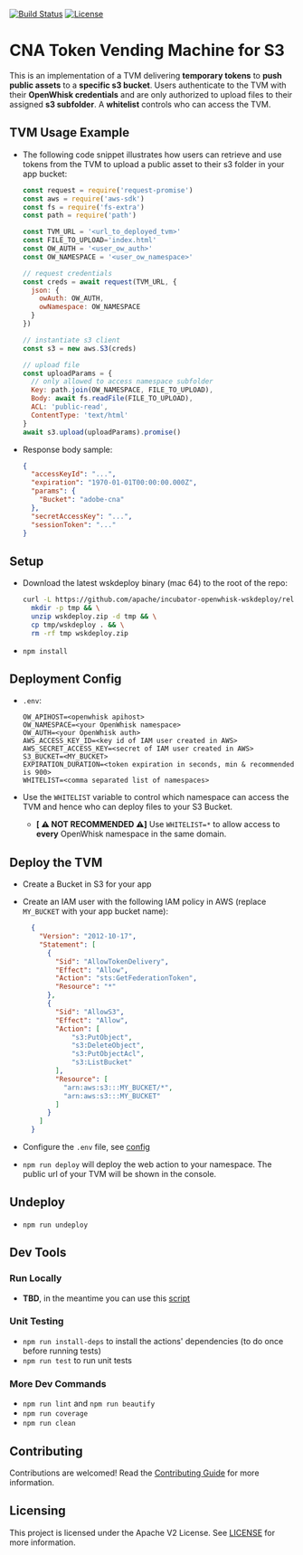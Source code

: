 [![Build Status](https://travis-ci.com/adobe/adobeio-cna-token-vending-machine.svg?branch=master)](https://travis-ci.com/adobe/adobeio-cna-token-vending-machine)
[![License](https://img.shields.io/badge/License-Apache%202.0-blue.svg)](https://opensource.org/licenses/Apache-2.0)


# CNA Token Vending Machine for S3

This is an implementation of a TVM delivering **temporary tokens** to **push public
assets** to a **specific s3 bucket**. Users authenticate to the TVM with their
**OpenWhisk credentials** and are only authorized to upload files to their assigned
**s3 subfolder**. A **whitelist** controls who can access the TVM.

## TVM Usage Example

- The following code snippet illustrates how users can retrieve and use tokens from the
TVM to upload a public asset to their s3 folder in your app bucket:

  ```js
  const request = require('request-promise')
  const aws = require('aws-sdk')
  const fs = require('fs-extra')
  const path = require('path')

  const TVM_URL = '<url_to_deployed_tvm>'
  const FILE_TO_UPLOAD='index.html'
  const OW_AUTH = '<user_ow_auth>'
  const OW_NAMESPACE = '<user_ow_namespace>'

  // request credentials
  const creds = await request(TVM_URL, {
    json: {
      owAuth: OW_AUTH,
      owNamespace: OW_NAMESPACE
    }
  })

  // instantiate s3 client
  const s3 = new aws.S3(creds)

  // upload file
  const uploadParams = {
    // only allowed to access namespace subfolder
    Key: path.join(OW_NAMESPACE, FILE_TO_UPLOAD),
    Body: await fs.readFile(FILE_TO_UPLOAD),
    ACL: 'public-read',
    ContentType: 'text/html'
  }
  await s3.upload(uploadParams).promise()
  ```

- Response body sample:

  ```json
  {
    "accessKeyId": "...",
    "expiration": "1970-01-01T00:00:00.000Z",
    "params": {
      "Bucket": "adobe-cna"
    },
    "secretAccessKey": "...",
    "sessionToken": "..."
  }
  ```

## Setup

- Download the latest wskdeploy binary (mac 64) to the root of the repo:

    ```bash
    curl -L https://github.com/apache/incubator-openwhisk-wskdeploy/releases/download/latest/openwhisk_wskdeploy-latest-mac-amd64.zip -o wskdeploy.zip && \
      mkdir -p tmp && \
      unzip wskdeploy.zip -d tmp && \
      cp tmp/wskdeploy . && \
      rm -rf tmp wskdeploy.zip
    ```

- `npm install`

## Deployment Config

- `.env`:

  ```
  OW_APIHOST=<openwhisk apihost>
  OW_NAMESPACE=<your OpenWhisk namespace>
  OW_AUTH=<your OpenWhisk auth>
  AWS_ACCESS_KEY_ID=<key id of IAM user created in AWS>
  AWS_SECRET_ACCESS_KEY=<secret of IAM user created in AWS>
  S3_BUCKET=<MY_BUCKET>
  EXPIRATION_DURATION=<token expiration in seconds, min & recommended is 900>
  WHITELIST=<comma separated list of namespaces>
  ```

- Use the `WHITELIST` variable to control which namespace can access the TVM and
  hence who can deploy files to your S3 Bucket.
  - **[ ⚠️ NOT RECOMMENDED ⚠️]** Use `WHITELIST=*` to allow access to
    **every** OpenWhisk namespace in the same domain.

## Deploy the TVM

- Create a Bucket in S3 for your app
- Create an IAM user with the following IAM policy in AWS (replace `MY_BUCKET` with
  your app bucket name):

  ```json
    {
      "Version": "2012-10-17",
      "Statement": [
        {
          "Sid": "AllowTokenDelivery",
          "Effect": "Allow",
          "Action": "sts:GetFederationToken",
          "Resource": "*"
        },
        {
          "Sid": "AllowS3",
          "Effect": "Allow",
          "Action": [
              "s3:PutObject",
              "s3:DeleteObject",
              "s3:PutObjectAcl",
              "s3:ListBucket"
          ],
          "Resource": [
            "arn:aws:s3:::MY_BUCKET/*",
            "arn:aws:s3:::MY_BUCKET"
          ]
        }
      ]
    }
  ```

- Configure the `.env` file, see [config](#deployment-config)

- `npm run deploy` will deploy the web action to your namespace. The public
  url of your TVM will be shown in the console.

## Undeploy

- `npm run undeploy`

## Dev Tools

### Run Locally

- **TBD**, in the meantime you can use this [script](https://github.com/apache/incubator-openwhisk-devtools/tree/master/node-local)

### Unit Testing

- `npm run install-deps` to install the actions' dependencies (to do once before
  running tests)
- `npm run test` to run unit tests

### More Dev Commands

- `npm run lint` and `npm run beautify`
- `npm run coverage`
- `npm run clean`

## Contributing

Contributions are welcomed! Read the [Contributing Guide](./.github/CONTRIBUTING.md) for more information.

## Licensing

This project is licensed under the Apache V2 License. See [LICENSE](LICENSE) for more information.